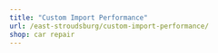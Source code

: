 ```yaml
---
title: "Custom Import Performance"
url: /east-stroudsburg/custom-import-performance/
shop: car repair
---
```

